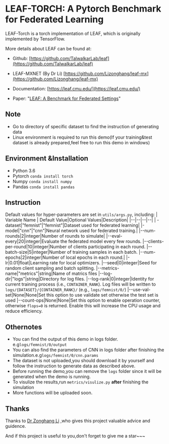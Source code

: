 # LEAF-TORCH: A Pytorch Benchmark for Federated Learning
LEAF-Torch is a torch implementation of LEAF, which is originally implemented by TensorFlow.

More details about LEAF can be found at:

-   Github:  [https://github.com/TalwalkarLab/leaf](https://github.com/TalwalkarLab/leaf)
- LEAF-MXNET (By Dr Li) [https://github.com/Lizonghang/leaf-mx](https://github.com/Lizonghang/leaf-mx)
-   Documentation:  [https://leaf.cmu.edu/](https://leaf.cmu.edu/)
    
-   Paper: "[LEAF: A Benchmark for Federated Settings](https://arxiv.org/abs/1812.01097)"

## Note

- Go to directory of specific dataset to find the instruction of generating data
- Linux environment is required to run this demo(If your training&test dataset is already prepared,feel free to run this demo in windows)
## Environment &Installation
- Python 3.6
- Pytorch  `conda install torch`
- Numpy   `conda install numpy`
- Pandas   `conda install pandas`

## Instruction
Default values for hyper-parameters are set in `utils/args.py`, including:
| Variable Name | Default Value|Optional Values|Description|
|--|--|--|--|
| -dataset|"femnist"|"femnist"|Dataset used for federated learning|
|-model|"cnn"|"cnn"|Neural network used for federated training.|
|--num-rounds|2|integer|Number of rounds to simulate|
|--eval-every|20|integer|Evaluate the federated model every few rounds.
|--clients-per-round|10|integer|Number of clients participating in each round.
|--batch-size|5|integer|Number of training samples in each batch.
|--num-epochs|2|integer|Number of local epochs in each round.|
|-lr|0.01|float|Learning rate for local optimizers.
|--seed|0|integer|Seed for random client sampling and batch splitting.
|--metrics-name|"metrics"|string|Name of matrics files
|--log-dir|"logs"|string|Directory for log files.
|--log-rank|0|integer|Identity for current training process (i.e., `CONTAINER_RANK`). Log files will be written to `logs/{DATASET}/{CONTAINER_RANK}/` (e.g., `logs/femnist/0/`)
|--use-val-set|None|None|Set this option to use validate set otherwise the test set is used
|--count-ops|None|None|Set this option to enable operation counter, otherwise `flops=0` is returned. Enable this will increase the CPU usage and reduce efficiency.
## Othernotes
- You can find the output of this demo in logs folder. e.g`logs/femnist/0/output`
- You can also find the parameters of CNN in logs folder after finishing the simulation.e.g`logs/femnist/0/cnn.params`
- The dataset is not uploaded,you should download it by yourself and follow the instruction to generate data as described above.
- Before running the demo,you can remove the `logs` folder since it will be generated when the demo is running. 
- To visulize the results,run `metrics/visulize.py` **after** finishing the simulation 
- More functions will be uploaded soon.
## Thanks

Thanks to [Dr Zonghang Li](https://github.com/Lizonghang)  ,who gives this project  valuable advice and guidence.

And if this project is useful to you,don't forget to give me a star~~~



